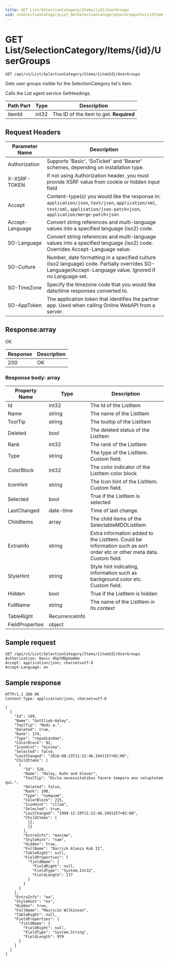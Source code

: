 ```yaml
---
title: GET List/SelectionCategory/Items/{id}/UserGroups
uid: v1SelectionCategoryList_GetSelectionCategoryUserGroupsForListItem
---
```


# GET List/SelectionCategory/Items/{id}/UserGroups

```http
GET /api/v1/List/SelectionCategory/Items/{itemId}/UserGroups
```

Gets user groups visible for the SelectionCategory list's item.


Calls the List agent service GetHeadings.





| Path Part | Type | Description |
|-----------|------|-------------|
| itemId | int32 | The ID of the item to get. **Required** |



## Request Headers

| Parameter Name | Description |
|----------------|-------------|
| Authorization  | Supports 'Basic', 'SoTicket' and 'Bearer' schemes, depending on installation type. |
| X-XSRF-TOKEN   | If not using Authorization header, you must provide XSRF value from cookie or hidden input field |
| Accept         | Content-type(s) you would like the response in: `application/json`, `text/json`, `application/xml`, `text/xml`, `application/json-patch+json`, `application/merge-patch+json` |
| Accept-Language | Convert string references and multi-language values into a specified language (iso2) code. |
| SO-Language | Convert string references and multi-language values into a specified language (iso2) code. Overrides Accept-Language value. |
| SO-Culture | Number, date formatting in a specified culture (iso2 language) code. Partially overrides SO-Language/Accept-Language value. Ignored if no Language set. |
| SO-TimeZone | Specify the timezone code that you would like date/time responses converted to. |
| SO-AppToken | The application token that identifies the partner app. Used when calling Online WebAPI from a server. |


## Response:array

OK

| Response | Description |
|----------------|-------------|
| 200 | OK |

### Response body: array

| Property Name | Type |  Description |
|----------------|------|--------------|
| Id | int32 | The Id of the ListItem |
| Name | string | The name of the ListItem |
| ToolTip | string | The tooltip of the ListItem |
| Deleted | bool | The deleted status of the ListItem |
| Rank | int32 | The rank of the ListItem |
| Type | string | The type of the ListItem. Custom field. |
| ColorBlock | int32 | The color indicator of the ListItem color block |
| IconHint | string | The Icon hint of the ListItem. Custom field. |
| Selected | bool | True if the ListItem is selected |
| LastChanged | date-time | Time of last change. |
| ChildItems | array | The child items of the SelectableMDOListItem |
| ExtraInfo | string | Extra information added to the ListItem. Could be information such as sort order etc or other meta data. Custom field. |
| StyleHint | string | Style hint indicating, information such as background color etc. Custom field. |
| Hidden | bool | True if the ListItem is hidden |
| FullName | string | The name of the ListItem in its context |
| TableRight | RecurrenceInfo |  |
| FieldProperties | object |  |

## Sample request

```http!
GET /api/v1/List/SelectionCategory/Items/{itemId}/UserGroups
Authorization: Basic dGplMDpUamUw
Accept: application/json; charset=utf-8
Accept-Language: en
```

## Sample response

```http_
HTTP/1.1 200 OK
Content-Type: application/json; charset=utf-8

[
  {
    "Id": 199,
    "Name": "Gottlieb-Haley",
    "ToolTip": "Modi a.",
    "Deleted": true,
    "Rank": 174,
    "Type": "repudiandae",
    "ColorBlock": 92,
    "IconHint": "minima",
    "Selected": false,
    "LastChanged": "2016-08-23T11:22:46.1941157+02:00",
    "ChildItems": [
      {
        "Id": 528,
        "Name": "Haley, Kuhn and Glover",
        "ToolTip": "Dicta necessitatibus facere tempora eos voluptatem qui.",
        "Deleted": false,
        "Rank": 100,
        "Type": "numquam",
        "ColorBlock": 215,
        "IconHint": "illum",
        "Selected": true,
        "LastChanged": "1999-12-19T11:22:46.1941157+01:00",
        "ChildItems": [
          {},
          {}
        ],
        "ExtraInfo": "maxime",
        "StyleHint": "nam",
        "Hidden": true,
        "FullName": "Darrick Alanis Kub II",
        "TableRight": null,
        "FieldProperties": {
          "fieldName": {
            "FieldRight": null,
            "FieldType": "System.Int32",
            "FieldLength": 177
          }
        }
      }
    ],
    "ExtraInfo": "ea",
    "StyleHint": "ex",
    "Hidden": true,
    "FullName": "Mauricio Wilkinson",
    "TableRight": null,
    "FieldProperties": {
      "fieldName": {
        "FieldRight": null,
        "FieldType": "System.String",
        "FieldLength": 979
      }
    }
  }
]
```